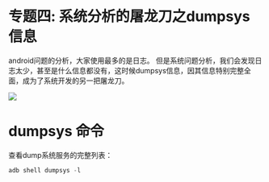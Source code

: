 # 专题四: 系统分析的屠龙刀之dumpsys信息
android问题的分析，大家使用最多的是日志。
但是系统问题分析，我们会发现日志太少，甚至是什么信息都没有，这时候dumpsys信息，因其信息特别完整全面，成为了系统开发的另一把屠龙刀。

<img src=".\Images\log_sword.png">

# dumpsys 命令

查看dump系统服务的完整列表：
```java
adb shell dumpsys -l
```





